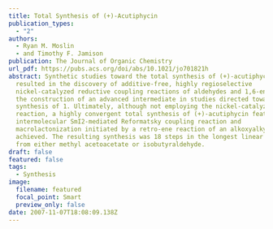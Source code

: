 ```yaml
---
title: Total Synthesis of (+)-Acutiphycin
publication_types:
  - "2"
authors:
  - Ryan M. Moslin
  - and Timothy F. Jamison
publication: The Journal of Organic Chemistry
url_pdf: https://pubs.acs.org/doi/abs/10.1021/jo701821h
abstract: Synthetic studies toward the total synthesis of (+)-acutiphycin (1)
  resulted in the discovery of additive-free, highly regioselective
  nickel-catalyzed reductive coupling reactions of aldehydes and 1,6-enynes and
  the construction of an advanced intermediate in studies directed toward the
  synthesis of 1. Ultimately, although not employing the nickel-catalyzed
  reaction, a highly convergent total synthesis of (+)-acutiphycin featuring an
  intermolecular SmI2-mediated Reformatsky coupling reaction and
  macrolactonization initiated by a retro-ene reaction of an alkoxyalkyne was
  achieved. The resulting synthesis was 18 steps in the longest linear sequence
  from either methyl acetoacetate or isobutyraldehyde.
draft: false
featured: false
tags:
  - Synthesis
image:
  filename: featured
  focal_point: Smart
  preview_only: false
date: 2007-11-07T18:08:09.138Z
---
```

